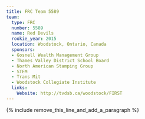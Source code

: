 ```yaml
---
title: FRC Team 5589
team:
  type: FRC
  number: 5589
  name: Red Devils
  rookie_year: 2015
  location: Woodstock, Ontario, Canada
  sponsors:
  - Gosnell Wealth Management Group
  - Thames Valley District School Board
  - North American Stamping Group
  - STEM
  - Trans Mit
  - Woodstock Collegiate Institute
  links:
    Website: http://tvdsb.ca/woodstock/FIRST
---
```


{% include remove_this_line_and_add_a_paragraph %}